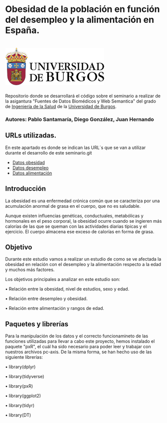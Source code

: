 # Obesidad de la población en función del desempleo y la alimentación en España. 

# <img src="INPUT/IMAGENES/EscudoUBU-TL.png" aling = 'center' height = '120' />

Repositorio donde se desarrollará el código sobre el seminario a realizar de la asigantura "Fuentes de Datos Biomédicos y Web Semantica" del grado de [Ingeniería de la Salud](https://www.ubu.es/grado-en-ingenieria-de-la-salud) de la [Universidad de Burgos](https://www.ubu.es/).
### Autores: Pablo Santamaría, Diego González, Juan Hernando
## URLs utilizadas.
En este apartado es donde se indican las URL´s que se van a utilizar durante el desarrollo de este seminario.git 
- [Datos obesidad](https://datos.gob.es/es/catalogo/ea0010587-indice-de-masa-corporal-poblacion-adulta-segun-sexo-grupo-de-edad-y-nivel-de-estudios-poblacion-de-18-y-mas-anos-identificador-api-t15-p420-a2019-p06-l0-01005-px1)
- [Datos desempleo](https://datos.gob.es/es/catalogo/ea0010587-parados-por-tiempo-de-busqueda-de-empleo-sexo-y-grupo-de-edad-epa-identificador-api-66002)
- [Datos alimentación](https://datos.gob.es/es/catalogo/ea0010587-patron-de-consumo-de-determinados-alimentos-segun-sexo-y-grupo-de-edad-poblacion-de-15-y-mas-anos-identificador-api-t15-p420-a2019-p06-l0-05001-px1)

## **Introducción**

La obesidad es una enfermedad crónica común que se caracteriza por una acumulación anormal de grasa en el cuerpo, que no es saludable.

Aunque existen influencias genéticas, conductuales, metabólicas y hormonales en el peso corporal, la obesidad ocurre cuando se ingieren más calorías de las que se queman con las actividades diarias típicas y el ejercicio. El cuerpo almacena ese exceso de calorías en forma de grasa.


## **Objetivo**

Durante este estudio vamos a realizar un estudio de como se ve afectada la obesidad en relación con el desempleo y la alimentación  respecto a la edad y muchos más factores.

Los objetivos principales a analizar en este estudio son:

• Relación entre la obesidad, nivel de estudios, sexo y edad.

• Relación entre desempleo y obesidad.

• Relación entre alimentación y rangos de edad.

## **Paquetes y librerías**

Para la manipulación de los datos y el correcto funcionamineto de las funciones utilizadas para llevar a cabo este proyecto, hemos instalado el paquete "pxR", el cuál ha sido necesario para poder leer y trabajar con nuestros archivos pc-axis. De la misma forma, se han hecho uso de las siguiente librerías:

• library(dplyr)

• library(tidyverse)

• library(pxR)

• library(ggplot2)

• library(tidyr)

• library(DT)


